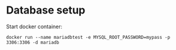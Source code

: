 # Database setup
Start docker container:
```
docker run --name mariadbtest -e MYSQL_ROOT_PASSWORD=mypass -p 3306:3306 -d mariadb
```